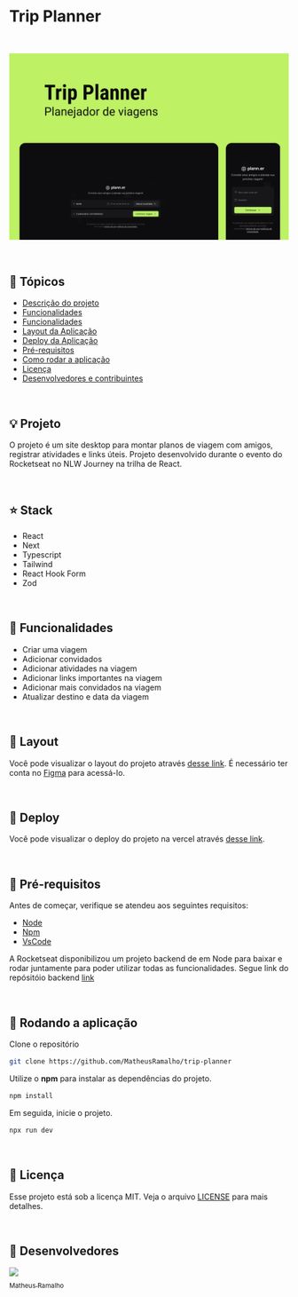 # Trip Planner

<br />

![thumbnail](.github/thumbnail.png?style=flat)

<br />


## 📌 Tópicos

- [Descrição do projeto](#-projeto)
- [Funcionalidades](#-stack)
- [Funcionalidades](#-funcionalidades)
- [Layout da Aplicação](#-layout)
- [Deploy da Aplicação](#-deploy)
- [Pré-requisitos](#-pré-requisitos)
- [Como rodar a aplicação](#-rodando-a-aplicação)
- [Licença](#-licença)
- [Desenvolvedores e contribuintes](#-Desenvolvedores)

<br />

## 💡 Projeto

O projeto é um site desktop para montar planos de viagem com amigos, registrar atividades e links úteis.
Projeto desenvolvido durante o evento do Rocketseat no NLW Journey na trilha de React.

<br />

## ⭐ Stack

- React
- Next
- Typescript
- Tailwind
- React Hook Form
- Zod

<br />

## 🧰 Funcionalidades

- Criar uma viagem
- Adicionar convidados
- Adicionar atividades na viagem
- Adicionar links importantes na viagem
- Adicionar mais convidados na viagem
- Atualizar destino e data da viagem

<br />

## 🔖 Layout

Você pode visualizar o layout do projeto através [desse link](https://www.figma.com/design/exuuBl7DZldjfWJKAqyItt/NLW-Journey-%E2%80%A2-Planejador-de-viagem-(Community)?node-id=908-1045&m=dev). É necessário ter conta no [Figma](http://figma.com/) para acessá-lo.

<br />

## 🚀 Deploy

Você pode visualizar o deploy do projeto na vercel através [desse link]().

<br />

## 🛟 Pré-requisitos

Antes de começar, verifique se atendeu aos seguintes requisitos:

- [Node](https://nodejs.org)
- [Npm](https://www.npmjs.com/)
- [VsCode](https://code.visualstudio.com/)

A Rocketseat disponibilizou um projeto backend de em Node para baixar e rodar juntamente
para poder utilizar todas as funcionalidades.
Segue link do repósitóio backend [link](https://github.com/rocketseat-education/nlw-journey-nodejs)

<br />

## 🎯 Rodando a aplicação

Clone o repositório

```bash
git clone https://github.com/MatheusRamalho/trip-planner
```

Utilize o **npm** para instalar as dependências do projeto.

```bash
npm install
```

Em seguida, inicie o projeto.

```bash
npx run dev
```

<br />

## 📝 Licença

Esse projeto está sob a licença MIT. Veja o arquivo [LICENSE](LICENSE.md) para mais detalhes.

<br />

## 🧠 Desenvolvedores

[<img src="https://avatars.githubusercontent.com/u/15633283?v=4" width=80> <br><sub>Matheus Ramalho</sub>](https://github.com/MatheusRamalho)
